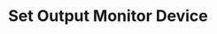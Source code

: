 ---
title: Set Output Monitor Device
description: Set the output device of the monitor mix
version: 0.2.0
parameters:
  - name: Device
    type: Select
    required: true
    description: Select the device you want to monitor with
---